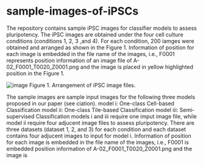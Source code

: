 # sample-images-of-iPSCs
The repository contains sample iPSC images for classifier models to assess pluripotency. The iPSC images are obtained under the four cell culture conditions (conditions 1, 2, 3 ,and 4).
For each condition, 200 iamges were obtained and arranged as shown in the Figure 1. 
Information of position for each image is embedded in the file name of the images, i.e.,  F0001 represents position information of an image file of A-02_F0001_T0020_Z0001.png and the image is placed in yellow highlighted position in the Figure 1.

![image](https://github.com/TakeshiHase/sample-images-of-iPSCs/assets/8033227/cd060e39-257e-4ddc-a5c6-f3627194d24a)
Figure 1. Arrangement of iPSC image files.

The sample images are sample input images for the following three models proposed in our paper (see ciation).
model i: One-class Cell-based Classification
model ii: One-class Tile-based Classification
model iii: Semi-supervised Classification
models i and iii require one imput image file, while model ii require four adjucent image files to assess pluripotency.
There are three datasets (dataset 1, 2, and 3) for each condition and each dataset contains four adjucent images to input for model i.
Information of position for each image is embedded in the file name of the images, i.e.,  F0001 is embedded position information of A-02_F0001_T0020_Z0001.png and the image is 
